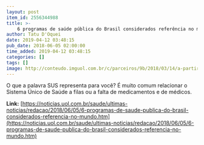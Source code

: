 ```yaml
---
layout: post
item_id: 2556344988
title: >-
    6 programas de saúde pública do Brasil considerados referência no mundo
author: Tatu D'Oquei
date: 2019-04-12 03:48:15
pub_date: 2018-06-05 02:00:00
time_added: 2019-04-12 03:48:15
categories: []
tags: []
image: http://conteudo.imguol.com.br/c/parceiros/9b/2018/03/14/a-partir-de-agora-orgaos-como-as-santas-casas-de-saude-poderao-comprovar-a-prestacao-de-servicos-por-meio-de-uma-declaracao-do-gestor-local-do-sistema-unico-de-saude-sus-1521067634091_v2_615x300.jpg
---
```


O que a palavra SUS representa para você? É muito comum relacionar o Sistema Único de Saúde a filas ou a falta de medicamentos e de médicos.

**Link:** [https://noticias.uol.com.br/saude/ultimas-noticias/redacao/2018/06/05/6-programas-de-saude-publica-do-brasil-considerados-referencia-no-mundo.htm](https://noticias.uol.com.br/saude/ultimas-noticias/redacao/2018/06/05/6-programas-de-saude-publica-do-brasil-considerados-referencia-no-mundo.htm)

